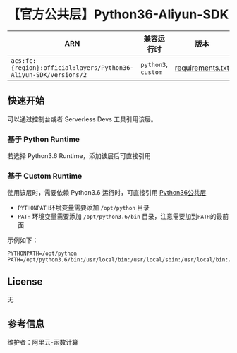 
# 【官方公共层】Python36-Aliyun-SDK

| ARN  |  兼容运行时  | 版本 |
|------|------|--------|
| `acs:fc:{region}:official:layers/Python36-Aliyun-SDK/versions/2` | `python3`, `custom`   | [requirements.txt](./requirements.txt) |

## 快速开始
可以通过控制台或者 Serverless Devs 工具引用该层。

### 基于 Python Runtime 
若选择 Python3.6 Runtime，添加该层后可直接引用

### 基于 Custom Runtime
使用该层时，需要依赖 Python3.6 运行时，可直接引用 [Python36公共层](../Python36/README.md)
- `PYTHONPATH`环境变量需要添加 `/opt/python` 目录
- `PATH` 环境变量需要添加 `/opt/python3.6/bin` 目录，注意需要加到`PATH`的最前面

示例如下：
```shell
PYTHONPATH=/opt/python
PATH=/opt/python3.6/bin:/usr/local/bin:/usr/local/sbin:/usr/local/bin:/usr/sbin:/usr/bin:/sbin:/bin:/opt/bin
```

## License
无

## 参考信息
维护者：阿里云-函数计算